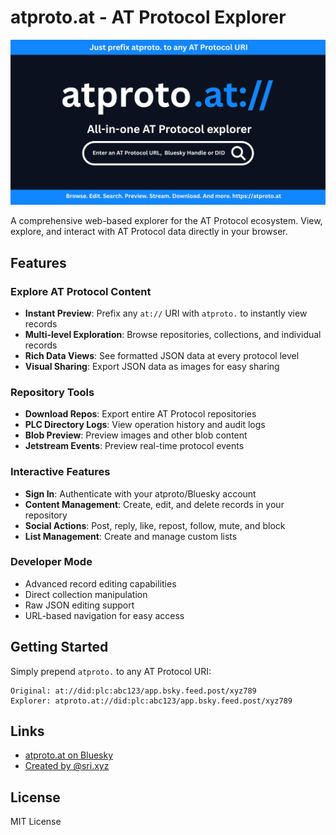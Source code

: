 # atproto.at - AT Protocol Explorer

![atproto.at](public/atprotoat_ogimage.png)

A comprehensive web-based explorer for the AT Protocol ecosystem. View, explore, and interact with AT Protocol data directly in your browser.

## Features

### Explore AT Protocol Content
- **Instant Preview**: Prefix any `at://` URI with `atproto.` to instantly view records
- **Multi-level Exploration**: Browse repositories, collections, and individual records
- **Rich Data Views**: See formatted JSON data at every protocol level
- **Visual Sharing**: Export JSON data as images for easy sharing

### Repository Tools
- **Download Repos**: Export entire AT Protocol repositories
- **PLC Directory Logs**: View operation history and audit logs
- **Blob Preview**: Preview images and other blob content
- **Jetstream Events**: Preview real-time protocol events

### Interactive Features
- **Sign In**: Authenticate with your atproto/Bluesky account
- **Content Management**: Create, edit, and delete records in your repository
- **Social Actions**: Post, reply, like, repost, follow, mute, and block
- **List Management**: Create and manage custom lists

### Developer Mode
- Advanced record editing capabilities
- Direct collection manipulation
- Raw JSON editing support
- URL-based navigation for easy access

## Getting Started

Simply prepend `atproto.` to any AT Protocol URI:

```
Original: at://did:plc:abc123/app.bsky.feed.post/xyz789
Explorer: atproto.at://did:plc:abc123/app.bsky.feed.post/xyz789
```

## Links

- [atproto.at on Bluesky](https://bsky.app/profile/atproto.at)
- [Created by @sri.xyz](https://bsky.app/profile/sri.xyz)

## License

MIT License